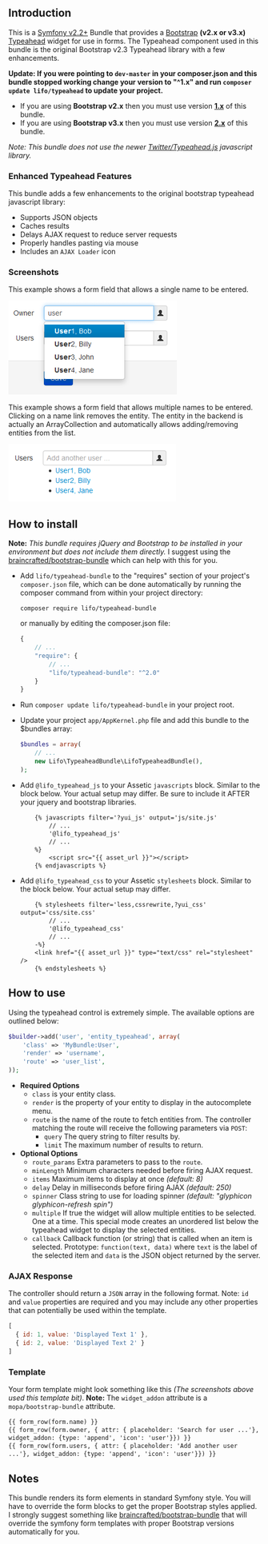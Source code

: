 ## Introduction

This is a [Symfony v2.2+](http://symfony.com/) Bundle that provides a 
[Bootstrap](http://twitter.github.com/bootstrap/) **(v2.x or v3.x)**
[Typeahead](http://twitter.github.com/bootstrap/javascript.html#typeahead) widget for use in forms. 
The Typeahead component used in this bundle is the original Bootstrap v2.3 Typeahead library with a few enhancements.

**Update: If you were pointing to `dev-master` in your composer.json and this bundle stopped working change your version to
"^1.x" and run `composer update lifo/typeahead` to update your project.**
 
* If you are using **Bootstrap v2.x** then you must use version **[1.x](https://github.com/lifo101/typeahead-bundle/tree/1.1)**
of this bundle.
* If you are using **Bootstrap v3.x** then you must use version **[2.x](https://github.com/lifo101/typeahead-bundle/tree/2.0)**
of this bundle.

*Note: This bundle does not use the newer [Twitter/Typeahead.js](https://twitter.github.io/typeahead.js/) javascript library.*

### Enhanced Typeahead Features

This bundle adds a few enhancements to the original bootstrap typeahead javascript library: 

* Supports JSON objects
* Caches results
* Delays AJAX request to reduce server requests
* Properly handles pasting via mouse
* Includes an `AJAX Loader` icon

### Screenshots

This example shows a form field that allows a single name to be entered.

![Typeahead (single) Example](Resources/doc/img/typeahead-single.png)

This example shows a form field that allows multiple names to be entered. Clicking on a name link removes the entity. 
The entity in the backend is actually an ArrayCollection and automatically allows adding/removing entities from the list.

![Typeahead (multiple) Example](Resources/doc/img/typeahead-multiple.png)

## How to install

**Note:** *This bundle requires jQuery and Bootstrap to be installed in your environment but does not include them 
directly.* I suggest using the [braincrafted/bootstrap-bundle](https://github.com/braincrafted/bootstrap-bundle) 
which can help with this for you. 

* Add `lifo/typeahead-bundle` to the "requires" section of your project's `composer.json` file, which can be done 
automatically by running the composer command from within your project directory:

    ```
    composer require lifo/typeahead-bundle
    ```
    
    or manually by editing the composer.json file: 
    
    ```javascript
    {
        // ...
        "require": {
            // ...
            "lifo/typeahead-bundle": "^2.0"
        }
    }
    ```

* Run `composer update lifo/typeahead-bundle` in your project root.
* Update your project `app/AppKernel.php` file and add this bundle to the $bundles array:

  ```php
  $bundles = array(
      // ...
      new Lifo\TypeaheadBundle\LifoTypeaheadBundle(),
  );
  ```

* Add `@lifo_typeahead_js` to your Assetic `javascripts` block. Similar to the block below. 
Your actual setup may differ. Be sure to include it AFTER your jquery and bootstrap libraries.

  ```twig
      {% javascripts filter='?yui_js' output='js/site.js'
          // ...
          '@lifo_typeahead_js'
          // ...
      %}
          <script src="{{ asset_url }}"></script>
      {% endjavascripts %}
  ```

* Add `@lifo_typeahead_css` to your Assetic `stylesheets` block. Similar to the block below. 
Your actual setup may differ. 

  ```twig
      {% stylesheets filter='less,cssrewrite,?yui_css' output='css/site.css'
          // ...
          '@lifo_typeahead_css'
          // ...
      -%}
      <link href="{{ asset_url }}" type="text/css" rel="stylesheet" />
      {% endstylesheets %}
  ```

## How to use

Using the typeahead control is extremely simple. The available options are outlined below:

```php
$builder->add('user', 'entity_typeahead', array(
    'class' => 'MyBundle:User',
    'render' => 'username',
    'route' => 'user_list',
));
```

* **Required Options**
    * `class` is your entity class.
    * `render` is the property of your entity to display in the autocomplete menu.
    * `route` is the name of the route to fetch entities from. The controller matching the route will receive the 
    following parameters via `POST`:
        * `query` The query string to filter results by.
        * `limit` The maximum number of results to return.
* **Optional Options**
    * `route_params` Extra parameters to pass to the `route`.
    * `minLength` Minimum characters needed before firing AJAX request.
    * `items` Maximum items to display at once *(default: 8)*
    * `delay` Delay in milliseconds before firing AJAX *(default: 250)*
    * `spinner` Class string to use for loading spinner *(default: "glyphicon glyphicon-refresh spin")*
    *  `multiple` If true the widget will allow multiple entities to be selected. One at a time. This special mode creates 
    an unordered list below the typeahead widget to display the selected entities.
    * `callback` Callback function (or string) that is called when an item is selected. Prototype: `function(text, data)` 
    where `text` is the label of the selected item and `data` is the JSON object returned by the server.

### AJAX Response
The controller should return a `JSON` array in the following format. Note: `id` and `value` properties are required and 
you may include any other properties that can potentially be used within the template.

```javascript
[
  { id: 1, value: 'Displayed Text 1' },
  { id: 2, value: 'Displayed Text 2' }
]
```

### Template

Your form template might look something like this _(The screenshots above used this template bit)_.
**Note:** The `widget_addon` attribute is a `mopa/bootstrap-bundle` attribute.

```twig
{{ form_row(form.name) }}
{{ form_row(form.owner, { attr: { placeholder: 'Search for user ...'}, widget_addon: {type: 'append', 'icon': 'user'}}) }}
{{ form_row(form.users, { attr: { placeholder: 'Add another user ...'}, widget_addon: {type: 'append', 'icon': 'user'}}) }}
```

## Notes

This bundle renders its form elements in standard Symfony style. You will have to override the form blocks to get the 
proper Bootstrap styles applied. I strongly suggest something like 
[braincrafted/bootstrap-bundle](https://github.com/braincrafted/bootstrap-bundle) that will override the symfony form 
templates with proper Bootstrap versions automatically for you.
